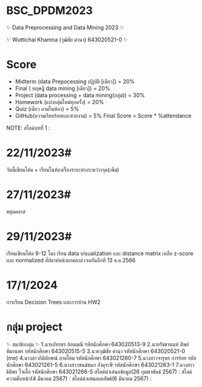 # BSC_DPDM2023
✨ Data Preprocessing and Data Mining 2023 ✨

✨ Wuttichai Khamna (วุฒิชัย คำนา) 643020521-0 ✨
# Score 
- Midterm (data Prepocessing ปฏิบัติ [เดียว]) = 20%
- Final ( ทฤษฏี data mining [เดียว]) = 20%
- Project (data processing + data mining(กลุ่ม)) = 30%
- Homework (แบ่งกลุ่มใหม่ทุกครั้ง) = 20%
- Quiz (เดี่ยว ถามในห้อง) = 5%
- GitHub(ตวามเรียบร้อยเเละสวยงาม) = 5%
Final Score = Score * %attendance

NOTE:
สไลด์บทที่ 1 : 






# 22/11/2023#
วันนี้เขียนโค้ด + เรียนในห้องเรื่องระยะห่างระหว่างจุด(เพิ่ม)
# 27/11/2023#
หยุดคลาส
# 29/11/2023#
เรียนเขียนโค้ด 9-12 โมง เรียน data visualization เเละ distance matrix
เหลือ z-score เเละ normalized
สัปดาห์หน้ายกคลาส เจอกันอีกที 13 ธ.ค.2566
# 17/1/2024 
การเรียน Decision Trees เเละการบ้าน HW2
# กลุ่ม project
✨ สมาชิกกลุ่ม ✨
1.นายภัทรธร ก้อนมณี รหัสนักศึกษา 643020513-9
2.นายรัชชานนท์ ทิพย์พิมานพร รหัสนักศึกษา 643020515-5
3.นายวุฒิชัย คำนา รหัสนักศึกษา 643020521-0 (me)
4.นางสาวกิติลักษณ์ ลาดโฮม รหัสนักศึกษา 643021260-7
5.นางสาวจารุพร การร้อย รหัสนักศึกษา 643021261-5
6.นางสาวชนม์ชนก อังคุระษี รหัสนักศึกษา 643021263-1
7.นางสาวธิติพร ใจเอื้อ รหัสนักศึกษา 643021266-5
สไลด์นำเสนอข้อมูล(26 กุมพาพันธ์ 2567) : 
สไลด์ความคืบหน้า(4 มีนาคม 2567) :
สไลด์นำเสนอผลลัพธ์(6 มีนาคม 2567) :
